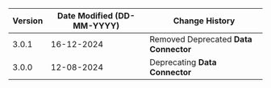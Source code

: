 | **Version** | **Date Modified (DD-MM-YYYY)** | **Change History**                                          |
|-------------|--------------------------------|-------------------------------------------------------------|
| 3.0.1       | 16-12-2024                     | Removed Deprecated **Data Connector**                       |
| 3.0.0       | 12-08-2024                     | Deprecating **Data Connector**                              |
